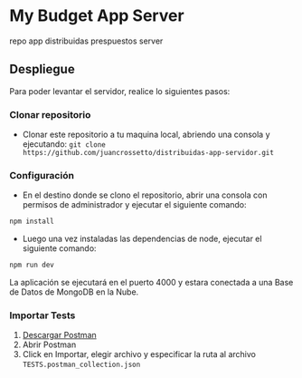 # My Budget App Server
repo app distribuidas prespuestos server


## Despliegue
Para poder levantar el servidor, realice lo siguientes pasos:
### Clonar repositorio
- Clonar este repositorio a tu maquina local, abriendo una consola y ejecutando: 
`git clone https://github.com/juancrossetto/distribuidas-app-servidor.git`

### Configuración
- En el destino donde se clono el repositorio, abrir una consola con permisos de administrador y ejecutar el siguiente comando:
```bash
npm install
```
- Luego una vez instaladas las dependencias de node, ejecutar el siguiente comando:
```bash
npm run dev
```

La aplicación se ejecutará en el puerto 4000 y estara conectada a una Base de Datos de MongoDB en la Nube.

### Importar Tests
1. [Descargar Postman](https://www.postman.com/)
2. Abrir Postman
3. Click en Importar, elegir archivo y especificar la ruta al archivo `TESTS.postman_collection.json`
